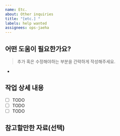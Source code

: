 ```yaml
---
name: Etc.
about: Other inquiries
title: "[etc.] "
labels: help wanted
assignees: ops-jaeha
---
```


## 어떤 도움이 필요한가요?

> 추가 혹은 수정해야하는 부분을 간략하게 작성해주세요.

-

## 작업 상세 내용

- [ ] TODO
- [ ] TODO
- [ ] TODO

## 참고할만한 자료(선택)
